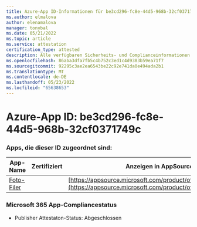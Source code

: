 ```yaml
---
title: Azure-App ID-Informationen für be3cd296-fc8e-44d5-968b-32cf0371749c
ms.author: elmalova
author: elenamalova
manager: tonybal
ms.date: 05/21/2022
ms.topic: article
ms.service: attestation
certification_type: attested
description: Alle verfügbaren Sicherheits- und Complianceinformationen für be3cd296-fc8e-44d5-968b-32cf0371749c.
ms.openlocfilehash: 86aba3dfa7fb5c4b752c3ed1c4d9383b59ea71f7
ms.sourcegitcommit: 92295c3ae2ea6543be22c92e741da0e494ada2b1
ms.translationtype: MT
ms.contentlocale: de-DE
ms.lasthandoff: 05/23/2022
ms.locfileid: "65638653"
---
```

# <a name="azure-app-id-be3cd296-fc8e-44d5-968b-32cf0371749c"></a>Azure-App ID: be3cd296-fc8e-44d5-968b-32cf0371749c


### <a name="apps-associated-with-this-id"></a>Apps, die dieser ID zugeordnet sind:
| **App-Name** | **Zertifiziert** | **Anzeigen in AppSource** |
|--------------|---------------|-----------------------|
| [Foto-Filer](../forward/WA200003881.md) |  | [https://appsource.microsoft.com/product/office/WA200003881](https://appsource.microsoft.com/product/office/WA200003881) |

### <a name="microsoft-365-app-compliance-status"></a>Microsoft 365 App-Compliancestatus
- Publisher Attestaton-Status: Abgeschlossen
